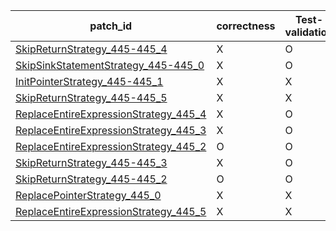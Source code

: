  | patch_id |correctness |Test-validation |NPEX-validation |
 |--- | --- | --- | --- | 
 | [SkipReturnStrategy_445-445_4](./patches/SkipReturnStrategy_445-445_4/patch.java#450) | X | O | X | 
 | [SkipSinkStatementStrategy_445-445_0](./patches/SkipSinkStatementStrategy_445-445_0/patch.java#450) | X | O | X | 
 | [InitPointerStrategy_445-445_1](./patches/InitPointerStrategy_445-445_1/patch.java#450) | X | X | X | 
 | [SkipReturnStrategy_445-445_5](./patches/SkipReturnStrategy_445-445_5/patch.java#450) | X | X | X | 
 | [ReplaceEntireExpressionStrategy_445_4](./patches/ReplaceEntireExpressionStrategy_445_4/patch.java#450) | X | O | X | 
 | [ReplaceEntireExpressionStrategy_445_3](./patches/ReplaceEntireExpressionStrategy_445_3/patch.java#450) | X | O | X | 
 | [ReplaceEntireExpressionStrategy_445_2](./patches/ReplaceEntireExpressionStrategy_445_2/patch.java#450) | O | O | O | 
 | [SkipReturnStrategy_445-445_3](./patches/SkipReturnStrategy_445-445_3/patch.java#450) | X | O | X | 
 | [SkipReturnStrategy_445-445_2](./patches/SkipReturnStrategy_445-445_2/patch.java#450) | O | O | O | 
 | [ReplacePointerStrategy_445_0](./patches/ReplacePointerStrategy_445_0/patch.java#450) | X | X | X | 
 | [ReplaceEntireExpressionStrategy_445_5](./patches/ReplaceEntireExpressionStrategy_445_5/patch.java#450) | X | X | X | 

